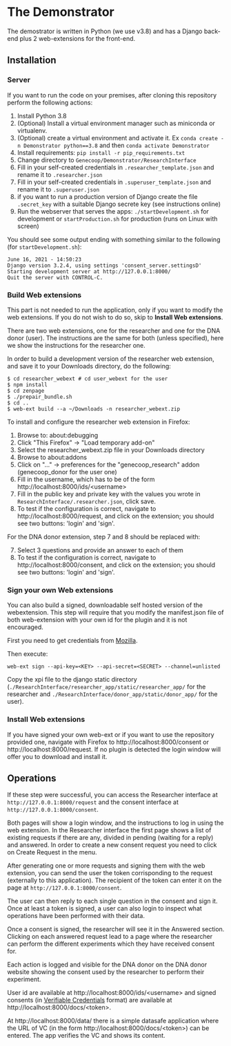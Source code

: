 # The Demonstrator

The demostrator is written in Python (we use v3.8) and has a Django back-end plus 2 web-extensions for the front-end.

## Installation

### Server
If you want to run the code on your premises, after cloning this repository perform the following actions:

1. Install Python 3.8
2. (Optional) Install a virtual environment manager such as miniconda or virtualenv.
3. (Optional) create a virtual environment and activate it. Ex `conda create -n Demonstrator python==3.8` and then `conda activate Demonstrator`
4. Install requirements: `pip install -r pip_requirements.txt`
5. Change directory to `Genecoop/Demonstrator/ResearchInterface`
6. Fill in your self-created credentials in `.researcher_template.json` and rename it to `.researcher.json`
7. Fill in your self-created credentials in `.superuser_template.json` and rename it to `.superuser.json`
8. if you want to run a production version of Django create the file `.secret_key` with a suitable Django secrete key (see instructions online)
9. Run the webserver that serves the apps: `./startDevelopment.sh` for development or `startProduction.sh` for production (runs on Linux with screen)

You should see some output ending with something similar to the following (for `startDevelopment.sh`):
```
June 16, 2021 - 14:50:23
Django version 3.2.4, using settings 'consent_server.settingsD'
Starting development server at http://127.0.0.1:8000/
Quit the server with CONTROL-C.
```

### Build Web extensions
This part is not needed to run the application, only if you want to modify the web extensions. If you do not wish to do so, skip to **Install Web extensions**.

There are two web extensions, one for the researcher and one for the DNA donor (user). The instructions are the same for both (unless specified), here we show the instructions for the researcher one.

In order to build a development version of the researcher web extension, and save it to your Downloads directory, do the following:
```
$ cd researcher_webext # cd user_webext for the user
$ npm install
$ cd zenpage
$ ./prepair_bundle.sh
$ cd ..
$ web-ext build --a ~/Downloads -n researcher_webext.zip 
```

To install and configure the researcher web extension in Firefox:
1. Browse to: about:debugging
2. Click "This Firefox" -> "Load temporary add-on"
3. Select the researcher_webext.zip file in your Downloads directory
4. Browse to about:addons
5. Click on "..." -> preferences for the "genecoop_research" addon (genecoop_donor for the user one)
6. Fill in the username, which has to be of the form http://localhost:8000/ids/<username\>
7. Fill in the public key and private key with the values you wrote in `ResearchInterface/.researcher.json`, click save.
8. To test if the configuration is correct, navigate to http://localhost:8000/request, and click on the extension; you should see two buttons: 'login' and 'sign'.

For the DNA donor extension, step 7 and 8 should be replaced with:
  
7. Select 3 questions and provide an answer to each of them
8. To test if the configuration is correct, navigate to http://localhost:8000/consent, and click on the extension; you should see two buttons: 'login' and 'sign'.

### Sign your own Web extensions
You can also build a signed, downloadable self hosted version of the webextension. This step will require that you modify the manifest.json file of both web-extension with your own id for the plugin and it is not encouraged.

First you need to get credentials from [Mozilla](https://extensionworkshop.com/documentation/publish/signing-and-distribution-overview/).

Then execute:
```
web-ext sign --api-key=<KEY> --api-secret=<SECRET> --channel=unlisted
```

Copy the xpi file to the django static directory (`./ResearchInterface/researcher_app/static/researcher_app/` for the researcher and `./ResearchInterface/donor_app/static/donor_app/` for the user).

### Install Web extensions
If you have signed your own web-ext or if you want to use the repository provided one, navigate with Firefox to http://localhost:8000/consent or http://localhost:8000/request. If no plugin is detected the login window will offer you to download and install it.

## Operations

If these step were successful, you can access the Researcher interface at `http://127.0.0.1:8000/request` and the consent interface at `http://127.0.0.1:8000/consent`.

Both pages will show a login window, and the instructions to log in using the web extension.
In the Researcher interface the first page shows a list of existing requests if there are any, divided in pending (waiting for a reply) and answered.
In order to create a new consent request you need to click on Create Request in the menu.

After generating one or more requests and signing them with the web extension, you can send the user the token corrisponding to the request (externally to this application).
The recipient of the token can enter it on the page at `http://127.0.0.1:8000/consent`.

The user can then reply to each single question in the consent and sign it. Once at least a token is signed, a user can also login to inspect what operations have been performed with their data.

Once a consent is signed, the researcher will see it in the Answered section. Clicking on each answered request lead to a page where the researcher can perform the different experiments which they have received consent for.
  
Each action is logged and visible for the DNA donor on the DNA donor website showing the consent used by the researcher to perform their experiment.

User id are available at http://localhost:8000/ids/<username\> and signed consents (in [Verifiable Credentials](https://www.w3.org/TR/vc-data-model/) format) are available at http://localhost:8000/docs/<token\>.

At http://localhost:8000/data/ there is a simple datasafe application where the URL of VC (in the form http://localhost:8000/docs/<token\>) can be entered. The app verifies the VC and shows its content.
